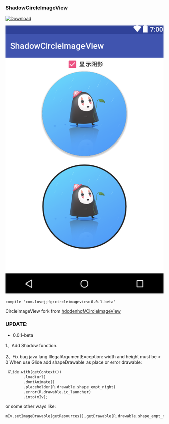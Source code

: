 
### ShadowCircleImageView

[ ![Download](https://api.bintray.com/packages/lovejjfg/maven/CircleImageView/images/download.svg) ](https://bintray.com/lovejjfg/maven/CircleImageView/_latestVersion)

![ShadowCircleImageView](https://raw.githubusercontent.com/lovejjfg/screenshort/12c86e1440bda3845170396e06963ff4b7c3f4e9/shadow.png)

`compile 'com.lovejjfg:circleimageview:0.0.1-beta'`

CircleImageView fork from [hdodenhof/CircleImageView](https://github.com/hdodenhof/CircleImageView)

### UPDATE:

* 0.0.1-beta

1、Add Shadow function.

2、Fix bug java.lang.IllegalArgumentException: width and height must be > 0 When use Glide add shapeDrawable as place or error drawable:

     Glide.with(getContext())
            .load(url)
            .dontAnimate()
            .placeholder(R.drawable.shape_empt_night)
            .error(R.drawable.ic_launcher)
            .into(mIv);
            
or some other ways like:

    mIv.setImageDrawable(getResources().getDrawable(R.drawable.shape_empt_night));
